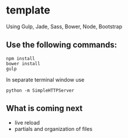 # template

Using Gulp, Jade, Sass, Bower, Node, Bootstrap

## Use the following commands:
```
npm install
bower install
gulp
```
In separate terminal window use

```
python -m SimpleHTTPServer
```

## What is coming next
* live reload
* partials and organization of files
